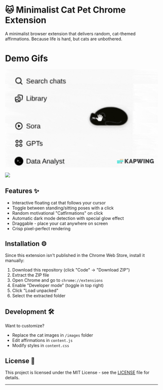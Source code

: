 # 🐱 Minimalist Cat Pet Chrome Extension
A minimalist browser extension that delivers random, cat-themed affirmations. Because life is hard, but cats are unbothered.


# Demo Gifs


![](https://github.com/SueTriki/Minimalist-Cat-Pet/blob/main/assets/demo1.gif)

![](https://github.com/SueTriki/Minimalist-Cat-Pet/blob/main/assets/demo2.gif)



## Features ✨

- Interactive floating cat that follows your cursor
- Toggle between standing/sitting poses with a click
- Random motivational "Catfirmations" on click
- Automatic dark mode detection with special glow effect
- Draggable - place your cat anywhere on screen
- Crisp pixel-perfect rendering

## Installation ⚙️

Since this extension isn't published in the Chrome Web Store, install it manually:

1. Download this repository (click "Code" → "Download ZIP")
2. Extract the ZIP file
3. Open Chrome and go to `chrome://extensions`
4. Enable "Developer mode" (toggle in top right)
5. Click "Load unpacked"
6. Select the extracted folder

## Development 🛠️

Want to customize?

- Replace the cat images in `/images` folder
- Edit affirmations in `content.js`
- Modify styles in `content.css`

## License 📄

This project is licensed under the MIT License - see the [LICENSE](LICENSE) file for details.

---
